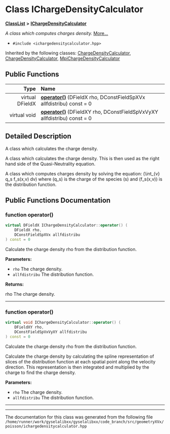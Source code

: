 

# Class IChargeDensityCalculator



[**ClassList**](annotated.md) **>** [**IChargeDensityCalculator**](classIChargeDensityCalculator.md)



_A class which computes charges density._ [More...](#detailed-description)

* `#include <ichargedensitycalculator.hpp>`





Inherited by the following classes: [ChargeDensityCalculator](classChargeDensityCalculator.md),  [ChargeDensityCalculator](classChargeDensityCalculator.md),  [MpiChargeDensityCalculator](classMpiChargeDensityCalculator.md)
































## Public Functions

| Type | Name |
| ---: | :--- |
| virtual DFieldX | [**operator()**](#function-operator) (DFieldX rho, DConstFieldSpXVx allfdistribu) const = 0<br> |
| virtual void | [**operator()**](#function-operator_1) (DFieldXY rho, DConstFieldSpVxVyXY allfdistribu) const = 0<br> |




























## Detailed Description


A class which calculates the charge density.


A class which calculates the charge density. This is then used as the right hand side of the Quasi-Neutrality equation.


A class which computes charges density by solving the equation: \(\int_{v} q_s f_s(x,v) dv\) where \(q_s\) is the charge of the species \(s\) and \(f_s(x,v)\) is the distribution function. 


    
## Public Functions Documentation




### function operator() 

```C++
virtual DFieldX IChargeDensityCalculator::operator() (
    DFieldX rho,
    DConstFieldSpXVx allfdistribu
) const = 0
```



Calculate the charge density rho from the distribution function.




**Parameters:**


* `rho` The charge density. 
* `allfdistribu` The distribution function.



**Returns:**

rho The charge density. 





        

<hr>



### function operator() 

```C++
virtual void IChargeDensityCalculator::operator() (
    DFieldXY rho,
    DConstFieldSpVxVyXY allfdistribu
) const = 0
```



Calculate the charge density rho from the distribution function.


Calculate the charge density by calculating the spline representation of slices of the distribution function at each spatial point along the velocity direction. This representation is then integrated and multiplied by the charge to find the charge density.




**Parameters:**


* `rho` The charge density. 
* `allfdistribu` The distribution function. 




        

<hr>

------------------------------
The documentation for this class was generated from the following file `/home/runner/work/gyselalibxx/gyselalibxx/code_branch/src/geometryXVx/poisson/ichargedensitycalculator.hpp`

